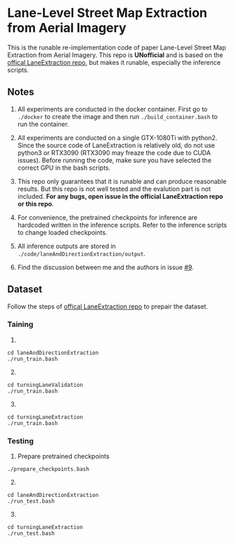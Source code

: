 # Lane-Level Street Map Extraction from Aerial Imagery
This is the runable re-implementation code of paper Lane-Level Street Map Extraction from Aerial Imagery. This repo is **UNofficial** and is based on the [offical LaneExtraction repo](https://github.com/songtaohe/LaneExtraction), but makes it runable, especially the inference scripts.

## Notes
1. All experiments are conducted in the docker container. First go to ```./docker``` to create the image and then run ```./build_container.bash``` to run the container.

2. All experiments are conducted on a single GTX-1080Ti with python2. Since the source code of LaneExtraction is relatively old, do not use python3 or RTX3090 (RTX3090 may freaze the code due to CUDA issues). Before running the code, make sure you have selected the correct GPU in the bash scripts.

3. This repo only guarantees that it is runable and can produce reasonable results. But this repo is not well tested and the evalution part is not included. **For any bugs, open issue in the official LaneExtraction repo or this repo**.

4. For convenience, the pretrained checkpoints for inference are hardcoded written in the inference scripts. Refer to the inference scripts to change loaded checkpoints.

5. All inference outputs are stored in ```./code/laneAndDirectionExtraction/output```.

6. Find the discussion between me and the authors in issue [#9](https://github.com/songtaohe/LaneExtraction/issues/9).

## Dataset
Follow the steps of [offical LaneExtraction repo](https://github.com/songtaohe/LaneExtraction) to prepair the dataset.

### Taining
1. 
```
cd laneAndDirectionExtraction
./run_train.bash
```

2. 
```
cd turningLaneValidation
./run_train.bash
```

3. 
```
cd turningLaneExtraction
./run_train.bash
```

### Testing
1. Prepare pretrained checkpoints
```
./prepare_checkpoints.bash
```

2. 
```
cd laneAndDirectionExtraction
./run_test.bash
```

3. 
```
cd turningLaneExtraction
./run_test.bash
```
